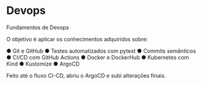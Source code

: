 # Devops
Fundamentos de Devops

O objetivo é aplicar os conhecimentos adquiridos
sobre:

● Git e GitHub
● Testes automatizados com pytest
● Commits semânticos
● CI/CD com GitHub Actions
● Docker e DockerHub
● Kubernetes com Kind
● Kustomize
● ArgoCD

Feito até o fluxo CI-CD, abriu o ArgoCD e subi alterações finais.